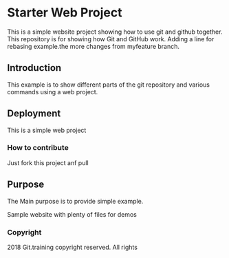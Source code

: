 # Starter Web Project

This is a simple website project showing how to use git 
and github together.
This repository is for showing how Git and GitHub work.
Adding a line for rebasing example.the more changes from myfeature 
branch.

## Introduction

This example is to show different parts of the git repository and 
various commands using a web project.

## Deployment

This is a simple web project

### How to contribute

Just fork this project anf pull

## Purpose

The Main purpose is to provide simple example.

Sample website with plenty of files for demos

### Copyright

2018 Git.training copyright reserved.
All rights
